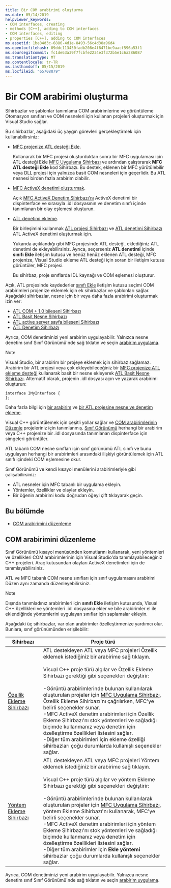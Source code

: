 ```yaml
---
title: Bir COM arabirimi oluşturma
ms.date: 05/14/2019
helpviewer_keywords:
- COM interfaces, creating
- methods [C++], adding to COM interfaces
- COM interfaces, editing
- properties [C++], adding to COM interfaces
ms.assetid: 1be84d3c-6886-4d1e-8493-56c4d38a96d4
ms.openlocfilehash: 09ddc113450fadb208e4f8471bc9aacf596a53f1
ms.sourcegitcommit: fc1de63a39f7fcbfe2234e3f372b5e1c6a286087
ms.translationtype: MT
ms.contentlocale: tr-TR
ms.lasthandoff: 05/15/2019
ms.locfileid: "65708079"
---
```

# <a name="create-a-com-interface"></a>Bir COM arabirimi oluşturma

Sihirbazlar ve şablonlar tanımlama COM arabirimlerine ve görüntüleme Otomasyon sınıfları ve COM nesneleri için kullanan projeleri oluşturmak için Visual Studio sağlar.

Bu sihirbazlar, aşağıdaki üç yaygın görevleri gerçekleştirmek için kullanabilirsiniz:

- [MFC projenize ATL desteği Ekle](../mfc/reference/adding-atl-support-to-your-mfc-project.md).

  Kullanarak bir MFC projesi oluşturduktan sonra bir MFC uygulaması için ATL desteği Ekle [MFC Uygulama Sihirbazı](../mfc/reference/mfc-application-wizard.md) ve ardından çalıştırarak **MFC ATL desteği Ekle** kod Sihirbazı. Bu destek, eklenen bir MFC yürütülebilir veya DLL projesi için yalnızca basit COM nesneleri için geçerlidir. Bu ATL nesnesi birden fazla arabirim olabilir.

- [MFC ActiveX denetimi oluşturmak](../mfc/reference/creating-an-mfc-activex-control.md).

  Açık [MFC ActiveX Denetim Sihirbazı'nı](../mfc/reference/mfc-activex-control-wizard.md) ActiveX denetimi bir dispinterface ve sırasıyla .idl dosyasının ve denetim sınıfı içinde tanımlanan bir olay eşlemesi oluşturun.

- [ATL denetimi ekleme](../atl/reference/adding-an-atl-control.md).

  Bir birleşimini kullanmak [ATL projesi Sihirbazı](../atl/reference/atl-project-wizard.md) ve [ATL denetimi Sihirbazı](../atl/reference/atl-control-wizard.md) ATL ActiveX denetimi oluşturmak için.

  Yukarıda açıklandığı gibi MFC projesinde ATL desteği, eklediğiniz ATL denetimi de ekleyebilirsiniz. Ayrıca, seçerseniz **ATL denetimi** içinde **sınıfı Ekle** iletişim kutusu ve henüz henüz eklenen ATL desteği, MFC projenize, Visual Studio ekleme ATL desteği için soran bir iletişim kutusu görüntüler, MFC projesi.

  Bu sihirbaz, proje sınıflarda IDL kaynağı ve COM eşlemesi oluşturur.

Açık, ATL projesinde kaydederler [sınıfı Ekle](../ide/add-class-dialog-box.md) iletişim kutusu seçimi COM arabirimleri projenize eklemek için ek sihirbazlar ve şablonları sağlar. Aşağıdaki sihirbazlar, nesne için bir veya daha fazla arabirimi oluşturmak izin ver:

- [ATL COM + 1.0 bileşeni Sihirbazı](../atl/reference/atl-com-plus-1-0-component-wizard.md)
- [ATL Basit Nesne Sihirbazı](../atl/reference/atl-simple-object-wizard.md)
- [ATL active server sayfa bileşeni Sihirbazı](../atl/reference/atl-active-server-page-component-wizard.md)
- [ATL Denetim Sihirbazı](../atl/reference/atl-control-wizard.md)

Ayrıca, COM denetiminizi yeni arabirim uygulayabilir. Yalnızca nesne denetim sınıf Sınıf Görünümü'nde sağ tıklatın ve seçin [arabirim uygulama](../ide/implement-interface-wizard.md).

> [!NOTE]
> Visual Studio, bir arabirim bir projeye eklemek için sihirbaz sağlamaz. Arabirim bir ATL projesi veya çok ekleyebileceğiniz bir [MFC projenize ATL ekleme desteği](../mfc/reference/adding-atl-support-to-your-mfc-project.md) kullanarak basit bir nesne ekleyerek [ATL Basit Nesne Sihirbazı](../atl/reference/atl-simple-object-wizard.md). Alternatif olarak, projenin .idl dosyası açın ve yazarak arabirimi oluşturun:

```
interface IMyInterface {
};
```

Daha fazla bilgi için [bir arabirim](../ide/implementing-an-interface-visual-cpp.md) ve [bir ATL projesine nesne ve denetim ekleme](../atl/reference/adding-objects-and-controls-to-an-atl-project.md).

Visual C++ görüntülemek için çeşitli yollar sağlar ve [COM arabirimlerinin Düzenle](#edit-a-com-interface) projeleriniz için tanımlanmış. [Sınıf Görünümü](/visualstudio/ide/viewing-the-structure-of-code) herhangi bir arabirim veya C++ projenize bir .idl dosyasında tanımlanan dispinterface için simgeleri görüntüler.

ATL tabanlı COM nesne sınıfları için sınıf görünümü ATL sınıfı ve bunu uygulayan herhangi bir arabirimleri arasındaki ilişkiyi görüntülemek için ATL sınıfı içindeki COM eşlemesine okur.

Sınıf Görünümü ve kendi kısayol menülerini arabirimleriyle gibi çalışabilirsiniz:

- ATL nesneler için MFC tabanlı bir uygulama ekleyin.
- Yöntemler, özellikler ve olaylar ekleyin.
- Bir öğenin arabirimi kodu doğrudan öğeyi çift tıklayarak geçin.

## <a name="in-this-section"></a>Bu bölümde

- [COM arabirimini düzenleme](#edit-a-com-interface)

## <a name="edit-a-com-interface"></a>COM arabirimini düzenleme

Sınıf Görünümü kısayol menüsünden komutlarını kullanarak, yeni yöntemleri ve özellikleri COM arabirimlerinin için Visual Studio'da tanımlayabileceğiniz C++ projeleri. Araç kutusundan olayları ActiveX denetimleri için de tanımlayabilirsiniz.

ATL ve MFC tabanlı COM nesne sınıfları için sınıf uygulamasını arabirimi Düzen aynı zamanda düzenleyebilirsiniz.

> [!NOTE]
> Dışında tanımladınız arabirimleri için **sınıfı Ekle** iletişim kutusunda, Visual C++ özellikleri ve yöntemleri .idl dosyasına ekler ve bile arabirimler el ile eklendiğinde yöntemlerini uygulayan sınıflar için saplamalar ekleyin.

Aşağıdaki üç sihirbazlar, var olan arabirimler özelleştirmenize yardımcı olur. Bunlara, sınıf görünümünden erişilebilir:

|Sihirbazı|Proje türü|
|------------|------------------|
|[Özellik Ekleme Sihirbazı](../ide/names-add-property-wizard.md)|ATL destekleyen ATL veya MFC projeleri Özellik eklemek istediğiniz bir arabirime sağ tıklayın.<br /><br />Visual C++ proje türü algılar ve Özellik Ekleme Sihirbazı gerektiği gibi seçenekleri değiştirir:<br /><br />-Görüntü arabirimlerinde bulunan kullanılarak oluşturulan projeler için [MFC Uygulama Sihirbazı](../mfc/reference/mfc-application-wizard.md), Özellik Ekleme Sihirbazı'nı çağrılırken, MFC'ye belirli seçenekler sunar.<br />-MFC ActiveX denetim arabirimleri için Özellik Ekleme Sihirbazı'nı stok yöntemleri ve sağladığı biçimde kullanmanız veya denetim için özelleştirme özellikleri listesini sağlar.<br />-Diğer tüm arabirimleri için ekleme özelliği sihirbazları çoğu durumlarda kullanışlı seçenekler sağlar.|
|[Yöntem Ekleme Sihirbazı](../ide/add-method-wizard.md)|ATL destekleyen ATL veya MFC projeleri Yöntem eklemek istediğiniz bir arabirime sağ tıklayın.<br /><br />Visual C++ proje türü algılar ve yöntem Ekleme Sihirbazı gerektiği gibi seçenekleri değiştirir:<br /><br />-Görüntü arabirimlerinde bulunan kullanılarak oluşturulan projeler için [MFC Uygulama Sihirbazı](../mfc/reference/mfc-application-wizard.md), yöntem Ekleme Sihirbazı'nı kullanarak, MFC'ye belirli seçenekler sunar.<br />-MFC ActiveX denetim arabirimleri için yöntem Ekleme Sihirbazı'nı stok yöntemleri ve sağladığı biçimde kullanmanız veya denetim için özelleştirme özellikleri listesini sağlar.<br />-Diğer tüm arabirimler için **Ekle yöntemi** sihirbazlar çoğu durumlarda kullanışlı seçenekler sağlar.|

Ayrıca, COM denetiminizi yeni arabirim uygulayabilir. Yalnızca nesne denetim sınıf Sınıf Görünümü'nde sağ tıklatın ve seçin [arabirim uygulama](../ide/implement-interface-wizard.md).
